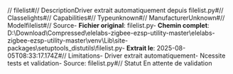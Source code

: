 // filelist#// DescriptionDriver extrait automatiquement depuis filelist.py#// Classelights#// Capabilities#// Typeunknown#// ManufacturerUnknown#// Modelfilelist#// Source- **Fichier original**: filelist.py- **Chemin complet**: D:\Download\Compressed\elelabs-zigbee-ezsp-utility-master\elelabs-zigbee-ezsp-utility-master\venv\Lib\site-packages\setuptools\_distutils\filelist.py- **Extrait le**: 2025-08-05T08:33:17.174Z#// Limitations- Driver extrait automatiquement- Ncessite tests et validation- Source: filelist.py#// Statut En attente de validation